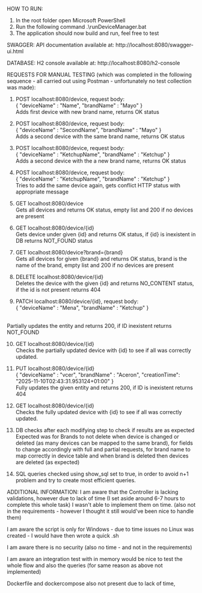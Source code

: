 HOW TO RUN:
1. In the root folder open Microsoft PowerShell
2. Run the following command .\runDeviceManager.bat
3. The application should now build and run, feel free to test

SWAGGER:
API documentation available at: http://localhost:8080/swagger-ui.html

DATABASE:
H2 console available at: 
http://localhost:8080/h2-console

REQUESTS FOR MANUAL TESTING (which was completed in the following sequence - all carried out using Postman - unfortunately no test collection was made):
1. POST localhost:8080/device, request body: <br> {
                                                 "deviceName" : "Name",
                                                 "brandName" : "Mayo"
                                             } <br>
                                             Adds first device with new brand name, returns OK status
                                             
2. POST localhost:8080/device, request body: <br> {
                                                 "deviceName" : "SecondName",
                                                 "brandName" : "Mayo"
                                             }  <br>
                                             Adds a second device with the same brand name, returns OK status
                                             
3. POST localhost:8080/device, request body: <br> {
                                                 "deviceName" : "KetchupName",
                                                 "brandName" : "Ketchup"
                                             }  <br>
                                             Adds a second device with the a new brand name, returns OK status                                           

4. POST localhost:8080/device, request body: <br> {
                                                 "deviceName" : "KetchupName",
                                                 "brandName" : "Ketchup"
                                             }  <br>
                                             Tries to add the same device again, gets conflict HTTP status with appropriate message
                                             
5. GET localhost:8080/device <br>
Gets all devices and returns OK status, empty list and 200 if no devices are present

6. GET localhost:8080/device/{id} <br>
Gets device under given {id} and returns OK status, if {id} is inexistent in DB returns NOT_FOUND status

7. GET localhost:8080/device?brand={brand} <br>
Gets all devices for given {brand} and returns OK status, brand is the name of the brand, empty list and 200 if no devices are present

8. DELETE localhost:8080/device/{id} <br>
Deletes the device with the given {id} and returns NO_CONTENT status, if the id is not present returns 404

9. PATCH localhost:8080/device/{id}, request body: <br>
{
    "deviceName" : "Mena",
    "brandName" : "Ketchup"
}
<br>
Partially updates the entity and returns 200, if ID inexistent returns NOT_FOUND

10. GET localhost:8080/device/{id} <br>
Checks the partially updated device with {id} to see if all was correctly updated.

11. PUT localhost:8080/device/{id} <br>
                                {
                                    "deviceName" : "vcer",
                                    "brandName" : "Aceron",
                                    "creationTime": "2025-11-10T02:43:31.953124+01:00"
                                }
                                <br>
Fully updates the given entity and returns 200, if ID is inexistent returns 404

12. GET localhost:8080/device/{id} <br>
   Checks the fully updated device with {id} to see if all was correctly updated.
   
13. DB checks after each modifying step to check if results are as expected <BR>
Expected was for Brands to not delete when device is changed or deleted (as many devices can be mapped to the same brand),
for fields to change accordingly with full and partial requests, for brand name to map correctly in device table and
when brand is deleted then devices are deleted (as expected)

14. SQL queries checked using show_sql set to true, in order to avoid n+1 problem and try to create most efficient queries.

ADDITIONAL INFORMATION:
I am aware that the Controller is lacking validations, however due to lack of time (I set aside around 6-7 hours to complete this whole task)
I wasn't able to implement them on time. (also not in the requirements - however I thought it still would've been nice to handle them) <br>

I am aware the script is only for Windows - due to time issues no Linux was created - I would have then wrote a quick .sh

I am aware there is no security (also no time - and not in the requirements)

I am aware an integration test with in memory would be nice to test the whole flow and also the queries (for same reason as above not implemented)

Dockerfile and dockercompose also not present due to lack of time,